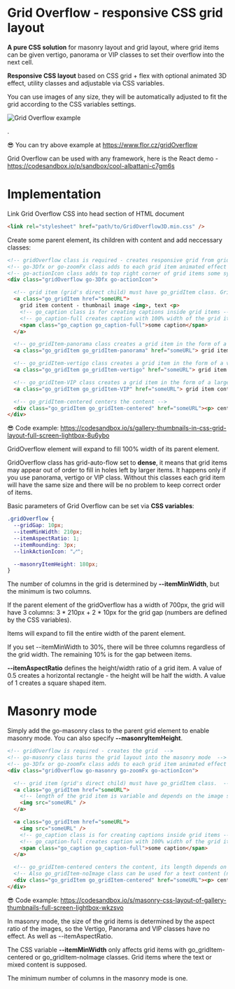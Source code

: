 # Grid Overflow - responsive CSS grid layout

**A pure CSS solution** for masonry layout and grid layout, where grid items can be given vertigo, pa­no­rama or VIP classes to set their over­flow into the next cell.

**Responsive CSS layout** based on CSS grid + flex with optional animated 3D effect, utility classes and adjustable via CSS variables.

You can use images of any size, they will be automatically adjusted to fit the grid according to the CSS variables settings.

![Grid Overflow example](https://roman-flossler.github.io/StoryShowGallery/img/gridOverflow.jpg)

.

😎 You can try above example at https://www.flor.cz/gridOverflow

Grid Overflow can be used with any framework, here is the React demo - https://codesandbox.io/p/sandbox/cool-albattani-c7gm6s

# Implementation

Link Grid Overflow CSS into head section of HTML document

```html
<link rel="stylesheet" href="path/to/GridOverflow3D.min.css" />
```

Create some parent element, its children with content and add neccessary classes:

```html
<!-- gridOverflow class is required - creates responsive grid from grid's direct children (items) -->
<!-- go-3Dfx or go-zoomFx class adds to each grid item animated effect on mouse over. You can use them together -->
<!-- go-actionIcon class adds to top right corner of grid items some symbol, but only if grid item is <a> tag  -->
<div class="gridOverflow go-3Dfx go-actionIcon">

  <!-- grid item (grid's direct child) must have go_gridItem class. Grid element has square form by default. -->
  <a class="go_gridItem href="someURL">
    grid item content - thumbnail image <img>, text <p>
    <!-- go_caption class is for creating captions inside grid items -->
    <!-- go_caption-full creates caption with 100% width of the grid item -->
    <span class="go_caption go_caption-full">some caption</span>
  </a>

  <!-- go_gridItem-panorama class creates a grid item in the form of a horizontal rectangle (2x1 cells) -->
  <a class="go_gridItem go_gridItem-panorama" href="someURL"> grid item content - thumbnail image <img>, text <p> </a>

  <!-- go_gridItem-vertigo class creates a grid item in the form of a vertical rectangle (1x2 cells) -->
  <a class="go_gridItem go_gridItem-vertigo" href="someURL"> grid item content - thumbnail image <img>, text <p> </a>

  <!-- go_gridItem-VIP class creates a grid item in the form of a large square (2x2 cells) -->
  <a class="go_gridItem go_gridItem-VIP" href="someURL"> grid item content - thumbnail image <img>, text <p> </a>

  <!-- go_gridItem-centered centers the content -->
  <div class="go_gridItem go_gridItem-centered" href="someURL"><p> centered content - typically some text </p></div>
</div>
```

😎 Code example: https://codesandbox.io/s/gallery-thumbnails-in-css-grid-layout-full-screen-lightbox-8u6ybo

GridOverflow element will expand to fill 100% width of its parent element.

GridOverflow class has grid-auto-flow set to **dense**, it means that grid items may appear out of order to fill in holes left by larger items. It happens only if you use panorama, vertigo or VIP class. Without this classes each grid item will have the same size and there will be no problem to keep correct order of items.

Basic parameters of Grid Overflow can be set via **CSS variables**:

```css
.gridOverflow {
  --gridGap: 10px;
  --itemMinWidth: 210px;
  --itemAspectRatio: 1;
  --itemRounding: 3px;
  --linkActionIcon: "⤢";

  --masonryItemHeight: 180px;
}
```

The number of columns in the grid is determined by **--itemMinWidth**, but the minimum is two columns.

If the parent element of the gridOverflow has a width of 700px, the grid will have 3 columns: 3 \* 210px + 2 \* 10px for the grid gap (numbers are defined by the CSS variables).

Items will expand to fill the entire width of the parent element.

If you set --itemMinWidth to 30%, there will be three columns regardless of the grid width. The remaining 10% is for the gap between items.

**--itemAspectRatio** defines the height/width ratio of a grid item. A value of 0.5 creates a horizontal rectangle - the height will be half the width. A value of 1 creates a square shaped item.

# Masonry mode

Simply add the go-masonry class to the parent grid element to enable masonry mode. You can also specify **--masonryItemHeight**.

```html
<!-- gridOverflow is required - creates the grid  -->
<!-- go-masonry class turns the grid layout into the masonry mode  -->
<!-- go-3Dfx or go-zoomFx class adds to each grid item animated effect on mouse over. You can use them together -->
<div class="gridOverflow go-masonry go-zoomFx go-actionIcon">

  <!-- grid item (grid's direct child) must have go_gridItem class.  -->
  <a class="go_gridItem href="someURL">
    <!-- length of the grid item is variable and depends on the image size, height depends on the --masonryItemHeight -->
    <img src="someURL" />
  </a>

  <a class="go_gridItem href="someURL">
    <img src="someURL" />
    <!-- go_caption class is for creating captions inside grid items -->
    <!-- go_caption-full creates caption with 100% width of the grid item -->
    <span class="go_caption go_caption-full">some caption</span>
  </a>

  <!-- go_gridItem-centered centers the content, its length depends on --itemMinWidth. -->
  <!-- Also go_gridItem-noImage class can be used for a text content (no centering)  -->
  <div class="go_gridItem go_gridItem-centered" href="someURL"><p> centered content - typically some text </p> </div>
</div>
```

😎 Code example: https://codesandbox.io/s/masonry-css-layout-of-gallery-thumbnails-full-screen-lightbox-wkzsvo

In masonry mode, the size of the grid items is determined by the aspect ratio of the images, so the Vertigo, Panorama and VIP classes have no effect. As well as --itemAspectRatio.

The CSS variable **--itemMinWidth** only affects grid items with go_gridItem-centered or go_gridItem-noImage classes. Grid items where the text or mixed content is supposed.

The minimum number of columns in the masonry mode is one.

